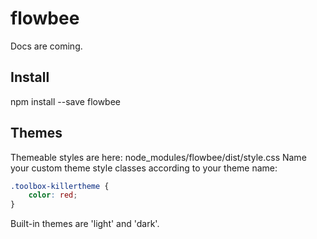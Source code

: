 # flowbee
Docs are coming.

## Install
npm install --save flowbee

## Themes
Themeable styles are here:
node_modules/flowbee/dist/style.css
Name your custom theme style classes according to your theme name:
```css
.toolbox-killertheme {
    color: red;
}
```
Built-in themes are 'light' and 'dark'.